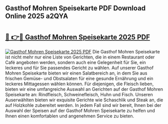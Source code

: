 ## Gasthof Mohren Speisekarte PDF Download Online 2025 a2QYA

# <h2><a href="http://gc6phd.nevu.top/?p=Gasthof+Mohren+Speisekarte">🔗 👉🔴 Gasthof Mohren Speisekarte 2025 PDF</a></h2>

[![Gasthof Mohren Speisekarte 2025 PDF](https://i.imgur.com/dBaPXMq.png)](http://gc6phd.nevu.top/?p=Gasthof+Mohren+Speisekarte)
Die Gasthof Mohren Speisekarte ist nicht mehr nur eine Liste von Gerichten, die in einem Restaurant oder Café angeboten werden, sondern auch eine Gelegenheit für Sie, ein leckeres und für Sie passendes Gericht zu wählen. Auf unserer Gasthof Mohren Speisekarte bieten wir einen Salatbereich an, in dem Sie aus frischen Gemüse- und Obstsalaten für eine gesunde Ernährung und ein leckeres Mittagessen wählen können. Für diejenigen, die Fleisch lieben, bieten wir eine umfangreiche Auswahl an Gerichten auf der Gasthof Mohren Speisekarte an: Rindfleisch, Schweinefleisch, Huhn und Fisch. Unseren Auserwählten bieten wir exquisite Gerichte wie Schaschlik und Steak an, die auf Holzkohle zubereitet werden. In jedem Fall sind wir bereit, Ihnen bei der Auswahl der Speisen auf der Gasthof Mohren Speisekarte zu helfen und Ihnen einen komfortablen und angenehmen Service zu bieten.
